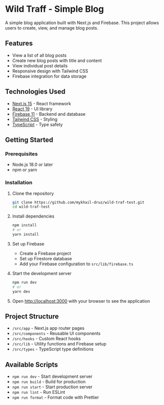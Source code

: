# Wild Traff - Simple Blog

A simple blog application built with Next.js and Firebase. This project allows users to create, view, and manage blog posts.

## Features

- View a list of all blog posts
- Create new blog posts with title and content
- View individual post details
- Responsive design with Tailwind CSS
- Firebase integration for data storage

## Technologies Used

- [Next.js 15](https://nextjs.org/) - React framework
- [React 19](https://react.dev/) - UI library
- [Firebase 11](https://firebase.google.com/) - Backend and database
- [Tailwind CSS](https://tailwindcss.com/) - Styling
- [TypeScript](https://www.typescriptlang.org/) - Type safety

## Getting Started

### Prerequisites

- Node.js 18.0 or later
- npm or yarn

### Installation

1. Clone the repository
   ```bash
   git clone https://github.com/mykhail-druz/wild-traf-test.git
   cd wild-traf-test
   ```

2. Install dependencies
   ```bash
   npm install
   # or
   yarn install
   ```

3. Set up Firebase
   - Create a Firebase project
   - Set up Firestore database
   - Add your Firebase configuration to `src/lib/firebase.ts`

4. Start the development server
   ```bash
   npm run dev
   # or
   yarn dev
   ```

5. Open [http://localhost:3000](http://localhost:3000) with your browser to see the application

## Project Structure

- `/src/app` - Next.js app router pages
- `/src/components` - Reusable UI components
- `/src/hooks` - Custom React hooks
- `/src/lib` - Utility functions and Firebase setup
- `/src/types` - TypeScript type definitions

## Available Scripts

- `npm run dev` - Start development server
- `npm run build` - Build for production
- `npm run start` - Start production server
- `npm run lint` - Run ESLint
- `npm run format` - Format code with Prettier
